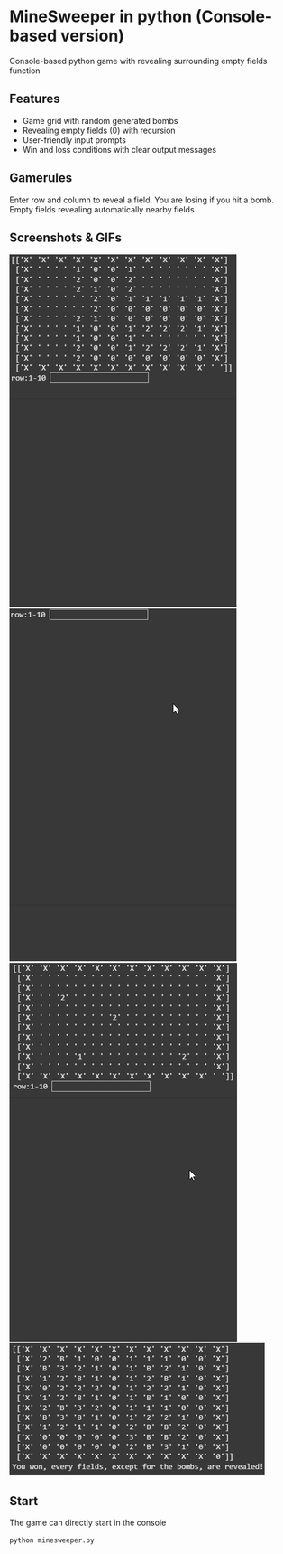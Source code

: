 # MineSweeper in python (Console-based version)
Console-based python game with revealing surrounding empty fields function

## Features

- Game grid with random generated bombs
- Revealing empty fields (0) with recursion
- User-friendly input prompts
- Win and loss conditions with clear output messages

## Gamerules

Enter row and column to reveal a field. You are losing
if you hit a bomb. Empty fields revealing automatically nearby fields

## Screenshots & GIFs

![losing message](BOOM.gif)
![invalid input](invalid.gif)
![revealing mechanism](reveal.gif)
![win message](win.png)

## Start

The game can directly start in the console
```bash
python minesweeper.py
